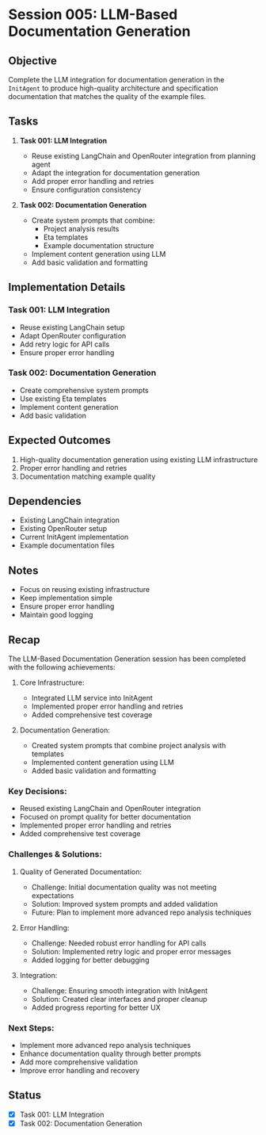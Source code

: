 # Session 005: LLM-Based Documentation Generation

## Objective

Complete the LLM integration for documentation generation in the `InitAgent` to produce high-quality architecture and specification documentation that matches the quality of the example files.

## Tasks

1. **Task 001: LLM Integration**

   - Reuse existing LangChain and OpenRouter integration from planning agent
   - Adapt the integration for documentation generation
   - Add proper error handling and retries
   - Ensure configuration consistency

2. **Task 002: Documentation Generation**
   - Create system prompts that combine:
     - Project analysis results
     - Eta templates
     - Example documentation structure
   - Implement content generation using LLM
   - Add basic validation and formatting

## Implementation Details

### Task 001: LLM Integration

- Reuse existing LangChain setup
- Adapt OpenRouter configuration
- Add retry logic for API calls
- Ensure proper error handling

### Task 002: Documentation Generation

- Create comprehensive system prompts
- Use existing Eta templates
- Implement content generation
- Add basic validation

## Expected Outcomes

1. High-quality documentation generation using existing LLM infrastructure
2. Proper error handling and retries
3. Documentation matching example quality

## Dependencies

- Existing LangChain integration
- Existing OpenRouter setup
- Current InitAgent implementation
- Example documentation files

## Notes

- Focus on reusing existing infrastructure
- Keep implementation simple
- Ensure proper error handling
- Maintain good logging

## Recap

The LLM-Based Documentation Generation session has been completed with the following achievements:

1. Core Infrastructure:

   - Integrated LLM service into InitAgent
   - Implemented proper error handling and retries
   - Added comprehensive test coverage

2. Documentation Generation:
   - Created system prompts that combine project analysis with templates
   - Implemented content generation using LLM
   - Added basic validation and formatting

### Key Decisions:

- Reused existing LangChain and OpenRouter integration
- Focused on prompt quality for better documentation
- Implemented proper error handling and retries
- Added comprehensive test coverage

### Challenges & Solutions:

1. Quality of Generated Documentation:

   - Challenge: Initial documentation quality was not meeting expectations
   - Solution: Improved system prompts and added validation
   - Future: Plan to implement more advanced repo analysis techniques

2. Error Handling:

   - Challenge: Needed robust error handling for API calls
   - Solution: Implemented retry logic and proper error messages
   - Added logging for better debugging

3. Integration:
   - Challenge: Ensuring smooth integration with InitAgent
   - Solution: Created clear interfaces and proper cleanup
   - Added progress reporting for better UX

### Next Steps:

- Implement more advanced repo analysis techniques
- Enhance documentation quality through better prompts
- Add more comprehensive validation
- Improve error handling and recovery

## Status

- [x] Task 001: LLM Integration
- [x] Task 002: Documentation Generation
